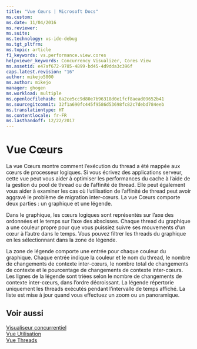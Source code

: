 ```yaml
---
title: "Vue Cœurs | Microsoft Docs"
ms.custom: 
ms.date: 11/04/2016
ms.reviewer: 
ms.suite: 
ms.technology: vs-ide-debug
ms.tgt_pltfrm: 
ms.topic: article
f1_keywords: vs.performance.view.cores
helpviewer_keywords: Concurrency Visualizer, Cores View
ms.assetid: e47af672-9785-4899-bd45-4d9dda3c396f
caps.latest.revision: "16"
author: mikejo5000
ms.author: mikejo
manager: ghogen
ms.workload: multiple
ms.openlocfilehash: 6a2ce5cc9d80e7b96318d0e1fcf8aead09652b41
ms.sourcegitcommit: 32f1a690fc445f9586d53698fc82c7debd784eeb
ms.translationtype: HT
ms.contentlocale: fr-FR
ms.lasthandoff: 12/22/2017
---
```

# <a name="cores-view"></a>Vue Cœurs
La vue Cœurs montre comment l’exécution du thread a été mappée aux cœurs de processeur logiques. Si vous écrivez des applications serveur, cette vue peut vous aider à optimiser les performances du cache à l’aide de la gestion du pool de thread ou de l’affinité de thread. Elle peut également vous aider à examiner les cas où l’utilisation de l’affinité de thread peut avoir aggravé le problème de migration inter-cœurs. La vue Cœurs comporte deux parties : un graphique et une légende.  
  
 Dans le graphique, les cœurs logiques sont représentés sur l’axe des ordonnées et le temps sur l’axe des abscisses. Chaque thread du graphique a une couleur propre pour que vous puissiez suivre ses mouvements d’un cœur à l’autre dans le temps. Vous pouvez filtrer les threads du graphique en les sélectionnant dans la zone de légende.  
  
 La zone de légende comporte une entrée pour chaque couleur du graphique. Chaque entrée indique la couleur et le nom du thread, le nombre de changements de contexte inter-cœurs, le nombre total de changements de contexte et le pourcentage de changements de contexte inter-cœurs. Les lignes de la légende sont triées selon le nombre de changements de contexte inter-cœurs, dans l’ordre décroissant. La légende répertorie uniquement les threads exécutés pendant l’intervalle de temps affiché.  La liste est mise à jour quand vous effectuez un zoom ou un panoramique.  
  
## <a name="see-also"></a>Voir aussi  
 [Visualiseur concurrentiel](../profiling/concurrency-visualizer.md)   
 [Vue Utilisation](../profiling/utilization-view.md)   
 [Vue Threads](../profiling/threads-view-parallel-performance.md)